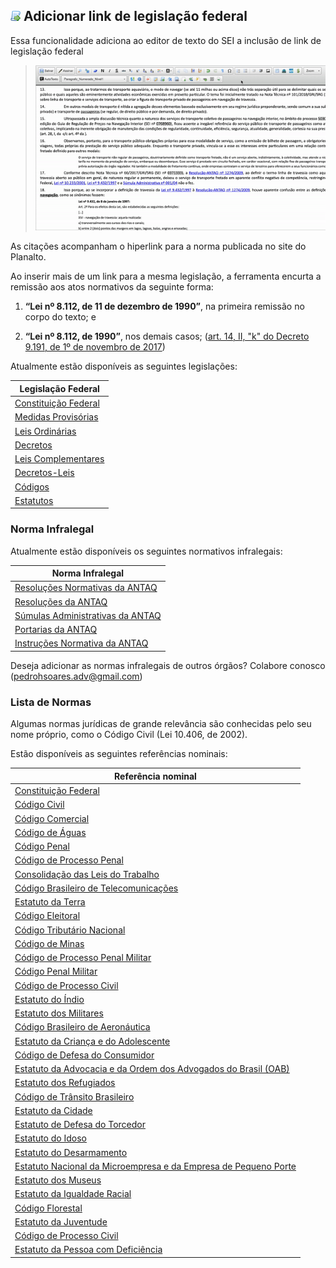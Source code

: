 ## ![SEI Pro Link de Legislação](/img/icon-linklegis.png) Adicionar link de legislação federal

Essa funcionalidade adiciona ao editor de texto do SEI a inclusão de link de legislação federal

> ![Tela Estilo de Tabelas](../img/tela-linklegis.gif) 

As citações acompanham o hiperlink para a norma publicada no site do Planalto.

Ao inserir mais de um link para a mesma legislação, a ferramenta encurta a remissão aos atos normativos da seguinte forma:

1. **“Lei nº 8.112, de 11 de dezembro de 1990”**, na primeira remissão no corpo do texto; e

2. **“Lei nº 8.112, de 1990”**, nos demais casos; ([art. 14, II, "k" do Decreto 9.191, de  1º de novembro de 2017](http://www.planalto.gov.br/ccivil_03/_Ato2015-2018/2017/Decreto/D9191.htm#art14iik))

Atualmente estão disponíveis as seguintes legislações: 

|  Legislação Federal  |
| ------------------- | 
|  [Constituição Federal](http://www.planalto.gov.br/ccivil_03/Constituicao/Constituicao.htm) |
|  [Medidas Provisórias](http://www4.planalto.gov.br/legislacao/portal-legis/legislacao-1/medidas-provisorias) |
|  [Leis Ordinárias](http://www4.planalto.gov.br/legislacao/portal-legis/legislacao-1/leis-ordinarias) |
|  [Decretos](http://www4.planalto.gov.br/legislacao/portal-legis/legislacao-1/decretos1) 
|  [Leis Complementares](http://www4.planalto.gov.br/legislacao/portal-legis/legislacao-1/leis-complementares-1) |
|  [Decretos-Leis](http://www4.planalto.gov.br/legislacao/portal-legis/legislacao-1/decretos-leis) |
|  [Códigos](http://www4.planalto.gov.br/legislacao/portal-legis/legislacao-1/codigos-1) |
|  [Estatutos](http://www4.planalto.gov.br/legislacao/portal-legis/legislacao-1/estatutos) |

### Norma Infralegal

Atualmente estão disponíveis os seguintes normativos infralegais:

|  Norma Infralegal  |
| ------------------- | 
|  [Resoluções Normativas da ANTAQ](http://sophia.antaq.gov.br/terminal/) |
|  [Resoluções da ANTAQ](http://sophia.antaq.gov.br/terminal/) |
|  [Súmulas Administrativas da ANTAQ](http://sophia.antaq.gov.br/terminal/) |
|  [Portarias da ANTAQ](http://sophia.antaq.gov.br/terminal/) |
|  [Instruções Normativa da ANTAQ](http://sophia.antaq.gov.br/terminal/) |

Deseja adicionar as normas infralegais de outros órgãos? Colabore conosco ([pedrohsoares.adv@gmail.com](mailto:pedrohsoares.adv@gmail.com))

### Lista de Normas

Algumas normas jurídicas de grande relevância são conhecidas pelo seu nome próprio, como o Código Civil (Lei 10.406, de 2002).

Estão disponíveis as seguintes referências nominais:

| Referência nominal  |
| ------------------- |
|  [Constituição Federal](http://www.planalto.gov.br/ccivil_03/constituicao/constituicao.htm) |
|  [Código Civil](http://www.planalto.gov.br/ccivil_03/leis/2002/L10406.htm) |
|  [Código Comercial](http://www.planalto.gov.br/ccivil_03/Leis/LIM/LIM556.htm) |
|  [Código de Águas](http://www.planalto.gov.br/ccivil_03/decreto/D24643.htm) |
|  [Código Penal](http://www.planalto.gov.br/CCIVIL_03/Decreto-Lei/Del2848.htm) |
|  [Código de Processo Penal](http://www.planalto.gov.br/ccivil_03/Decreto-Lei/Del3689.htm) |
|  [Consolidação das Leis do Trabalho](http://www.planalto.gov.br/ccivil_03/Decreto-Lei/Del5452.htm) |
|  [Código Brasileiro de Telecomunicações](http://www.planalto.gov.br/ccivil_03/Leis/L4117.htm) |
|  [Estatuto da Terra](http://www.planalto.gov.br/ccivil_03/Leis/L4504.htm) |
|  [Código Eleitoral](http://www.planalto.gov.br/ccivil_03/Leis/L4737.htm) |
|  [Código Tributário Nacional](http://www.planalto.gov.br/ccivil_03/Leis/L5172.htm) |
|  [Código de Minas](http://www.planalto.gov.br/ccivil_03/Decreto-Lei/Del0227.htm) |
|  [Código de Processo Penal Militar](http://www.planalto.gov.br/ccivil_03/Decreto-Lei/Del1002.htm) |
|  [Código Penal Militar](http://www.planalto.gov.br/ccivil_03/Decreto-Lei/Del1001.htm) |
|  [Código de Processo Civil](http://www.planalto.gov.br/ccivil_03/Leis/L5869.htm) |
|  [Estatuto do Índio](http://www.planalto.gov.br/ccivil_03/Leis/L6001.htm) |
|  [Estatuto dos Militares](http://www.planalto.gov.br/ccivil_03/Leis/L6880.htm) |
|  [Código Brasileiro de Aeronáutica](http://www.planalto.gov.br/ccivil_03/Leis/L7565.htm) |
|  [Estatuto da Criança e do Adolescente](http://www.planalto.gov.br/ccivil_03/Leis/L8069.htm) |
|  [Código de Defesa do Consumidor](http://www.planalto.gov.br/ccivil_03/Leis/L8078.htm) |
|  [Estatuto da Advocacia e da Ordem dos Advogados do Brasil (OAB)](http://www.planalto.gov.br/ccivil_03/Leis/L8906.htm) |
|  [Estatuto dos Refugiados](http://www.planalto.gov.br/ccivil_03/Leis/L9474.htm) |
|  [Código de Trânsito Brasileiro](http://www.planalto.gov.br/ccivil_03/Leis/L9503.htm) |
|  [Estatuto da Cidade](http://www.planalto.gov.br/ccivil_03/Leis/LEIS_2001/L10257.htm) |
|  [Estatuto de Defesa do Torcedor](http://www.planalto.gov.br/ccivil_03/Leis/2003/L10.671.htm) |
|  [Estatuto do Idoso](http://www.planalto.gov.br/ccivil_03/Leis/2003/L10.741.htm) |
|  [Estatuto do Desarmamento](http://www.planalto.gov.br/ccivil_03/Leis/2003/L10.826.htm) |
|  [Estatuto Nacional da Microempresa e da Empresa de Pequeno Porte](http://www.planalto.gov.br/ccivil_03/Leis/LCP/Lcp123.htm) |
|  [Estatuto dos Museus](http://www.planalto.gov.br/ccivil_03/_Ato2007-2010/2009/Lei/L11904.htm) |
|  [Estatuto da Igualdade Racial](http://www.planalto.gov.br/ccivil_03/_Ato2007-2010/2010/Lei/L12288.htm) |
|  [Código Florestal](http://www.planalto.gov.br/ccivil_03/_Ato2011-2014/2012/Lei/L12651.htm) |
|  [Estatuto da Juventude](http://www.planalto.gov.br/CCIVIL_03/_Ato2011-2014/2013/Lei/L12852.htm) |
|  [Código de Processo Civil](http://www.planalto.gov.br/ccivil_03/_ato2015-2018/2015/lei/L13105.htm) |
|  [Estatuto da Pessoa com Deficiência](http://www.planalto.gov.br/CCIVIL_03/_Ato2015-2018/2015/Lei/L13146.htm) |
